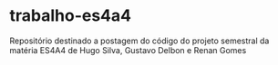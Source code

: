 # trabalho-es4a4
Repositório destinado a postagem do código do projeto semestral da matéria ES4A4 de Hugo Silva, Gustavo Delbon e Renan Gomes

